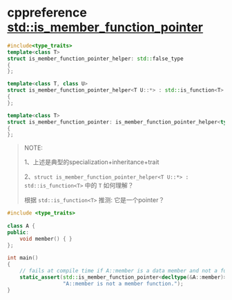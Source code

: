# cppreference [std::is_member_function_pointer](https://en.cppreference.com/w/cpp/types/is_member_function_pointer)



```C++
#include<type_traits>
template<class T>
struct is_member_function_pointer_helper: std::false_type
{
};

template<class T, class U>
struct is_member_function_pointer_helper<T U::*> : std::is_function<T>
{
};

template<class T>
struct is_member_function_pointer: is_member_function_pointer_helper<typename std::remove_cv<T>::type>
{
};

```

> NOTE: 
>
> 1、上述是典型的specialization+inheritance+trait
>
> 2、`struct is_member_function_pointer_helper<T U::*> : std::is_function<T>`  中的 `T` 如何理解？
>
> 根据 `std::is_function<T>`  推测: 它是一个pointer？



```C++
#include <type_traits>
 
class A {
public:
    void member() { }
};
 
int main()
{
    // fails at compile time if A::member is a data member and not a function
    static_assert(std::is_member_function_pointer<decltype(&A::member)>::value,
                  "A::member is not a member function."); 
}
```

